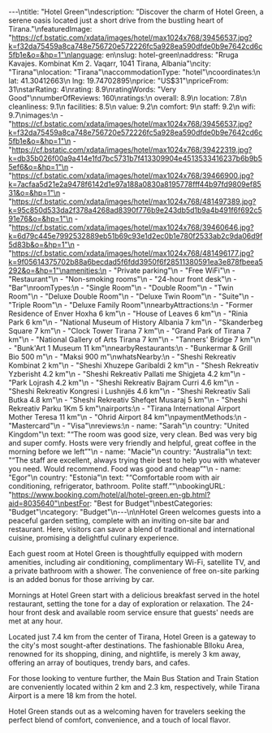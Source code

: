 ---\ntitle: "Hotel Green"\ndescription: "Discover the charm of Hotel Green, a serene oasis located just a short drive from the bustling heart of Tirana."\nfeaturedImage: "https://cf.bstatic.com/xdata/images/hotel/max1024x768/39456537.jpg?k=f32da75459a8ca748e756720e572226fc5a928ea590dfde0b9e7642cd6c5fb1e&o=&hp=1"\nlanguage: en\nslug: hotel-green\naddress: "Rruga Kavajes. Kombinat Km 2. Vaqarr, 1041 Tirana, Albania"\ncity: "Tirana"\nlocation: "Tirana"\naccommodationType: "hotel"\ncoordinates:\n  lat: 41.30412663\n  lng: 19.74702895\nprice: "US$31"\npriceFrom: 31\nstarRating: 4\nrating: 8.9\nratingWords: "Very Good"\nnumberOfReviews: 160\nratings:\n  overall: 8.9\n  location: 7.8\n  cleanliness: 9.1\n  facilities: 8.5\n  value: 9.2\n  comfort: 9\n  staff: 9.2\n  wifi: 9.7\nimages:\n  - "https://cf.bstatic.com/xdata/images/hotel/max1024x768/39456537.jpg?k=f32da75459a8ca748e756720e572226fc5a928ea590dfde0b9e7642cd6c5fb1e&o=&hp=1"\n  - "https://cf.bstatic.com/xdata/images/hotel/max1024x768/39422319.jpg?k=db35b026f00a9a414e1fd7bc5731b7f413309904e4513533416237b6b9b55ef6&o=&hp=1"\n  - "https://cf.bstatic.com/xdata/images/hotel/max1024x768/39466900.jpg?k=7acfaa5d21e2a9478f6142d1e97a188a0830a8195778fff44b97fd9809ef8531&o=&hp=1"\n  - "https://cf.bstatic.com/xdata/images/hotel/max1024x768/481497389.jpg?k=95c850d533da2f378a4268ad8390f776b9e243db5d1b9a4b491f6f692c591e76&o=&hp=1"\n  - "https://cf.bstatic.com/xdata/images/hotel/max1024x768/39460646.jpg?k=6d79c445e7992532889eb51b69c93e1d2ec0b1e780f2533ab2c9da06d9f5d83b&o=&hp=1"\n  - "https://cf.bstatic.com/xdata/images/hotel/max1024x768/481496177.jpg?k=9f05614375702b88a6becdad5f6fdd3950f6f28511380591ea3e878fbeea5292&o=&hp=1"\namenities:\n  - "Private parking"\n  - "Free WiFi"\n  - "Restaurant"\n  - "Non-smoking rooms"\n  - "24-hour front desk"\n  - "Bar"\nroomTypes:\n  - "Single Room"\n  - "Double Room"\n  - "Twin Room"\n  - "Deluxe Double Room"\n  - "Deluxe Twin Room"\n  - "Suite"\n  - "Triple Room"\n  - "Deluxe Family Room"\nnearbyAttractions:\n  - "Former Residence of Enver Hoxha 6 km"\n  - "House of Leaves 6 km"\n  - "Rinia Park 6 km"\n  - "National Museum of History Albania 7 km"\n  - "Skanderbeg Square 7 km"\n  - "Clock Tower Tirana 7 km"\n  - "Grand Park of Tirana 7 km"\n  - "National Gallery of Arts Tirana 7 km"\n  - "Tanners' Bridge 7 km"\n  - "Bunk'Art 1 Museum 11 km"\nnearbyRestaurants:\n  - "Bunkermar & Grill Bio 500 m"\n  - "Maksi 900 m"\nwhatsNearby:\n  - "Sheshi Rekreativ Kombinat 2 km"\n  - "Sheshi Xhuzepe Garibaldi 2 km"\n  - "Shesh Rekreativ Yzberisht 4.2 km"\n  - "Sheshi Rekreativ Pallati me Shigjeta 4.2 km"\n  - "Park Lojrash 4.2 km"\n  - "Sheshi Rekreativ Bajram Curri 4.6 km"\n  - "Sheshi Rekreativ Kongresi i Lushnjës 4.6 km"\n  - "Sheshi Rekreativ Sali Butka 4.8 km"\n  - "Sheshi Rekreativ Shefqet Musaraj 5 km"\n  - "Sheshi Rekreativ Parku 1Km 5 km"\nairports:\n  - "Tirana International Airport Mother Teresa 11 km"\n  - "Ohrid Airport 84 km"\npaymentMethods:\n  - "Mastercard"\n  - "Visa"\nreviews:\n  - name: "Sarah"\n    country: "United Kingdom"\n    text: "“The room was good size, very clean. Bed was very big and super comfy.
Hosts were very friendly and helpful, great coffee in the morning before we left”"\n  - name: "Macie"\n    country: "Australia"\n    text: "“The staff are excellent, always trying their best to help you with whatever you need. Would recommend. Food was good and cheap”"\n  - name: "Egor"\n    country: "Estonia"\n    text: "“Comfortable room with air conditioning, refrigerator, bathroom. Polite staff.”"\nbookingURL: "https://www.booking.com/hotel/al/hotel-green.en-gb.html?aid=8035640"\nbestFor: "Best for Budget"\nbestCategories: "Budget"\ncategory: "Budget"\n---\n\nHotel Green welcomes guests into a peaceful garden setting, complete with an inviting on-site bar and restaurant. Here, visitors can savor a blend of traditional and international cuisine, promising a delightful culinary experience.

Each guest room at Hotel Green is thoughtfully equipped with modern amenities, including air conditioning, complimentary Wi-Fi, satellite TV, and a private bathroom with a shower. The convenience of free on-site parking is an added bonus for those arriving by car.

Mornings at Hotel Green start with a delicious breakfast served in the hotel restaurant, setting the tone for a day of exploration or relaxation. The 24-hour front desk and available room service ensure that guests' needs are met at any hour.

Located just 7.4 km from the center of Tirana, Hotel Green is a gateway to the city's most sought-after destinations. The fashionable Blloku Area, renowned for its shopping, dining, and nightlife, is merely 3 km away, offering an array of boutiques, trendy bars, and cafes.

For those looking to venture further, the Main Bus Station and Train Station are conveniently located within 2 km and 2.3 km, respectively, while Tirana Airport is a mere 18 km from the hotel.

Hotel Green stands out as a welcoming haven for travelers seeking the perfect blend of comfort, convenience, and a touch of local flavor.